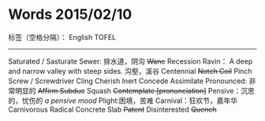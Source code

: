# Words 2015/02/10

标签（空格分隔）： English TOFEL

---

Saturated / Sasturate
Sewer: 排水道，阴沟
~~Wane~~
Recession
Ravin： A deep and narrow valley with steep sides. 沟壑，溪谷
Centennial
~~Notch
Coil~~
Pinch
Screw / Screwdriver
Cling
Cherish
Inert
Concede
Assimilate
Pronounced: 非常明显的
~~Affirm
Subdue~~
Squash
~~Contemplate [pronunciation]~~
Pensive：沉思的，忧伤的 *a pensive mood*
Plight:困境，苦难
Carnival：狂欢节，嘉年华
Carnivorous
Radical
Concrete
Slab
~~Patent~~
Disinterested
~~Quench~~